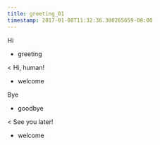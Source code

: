 ```yaml
---
title: greeting_01
timestamp: 2017-01-08T11:32:36.300265659-08:00
---
```


Hi
* greeting

< Hi, human!
* welcome

Bye
* goodbye

< See you later!
* welcome

